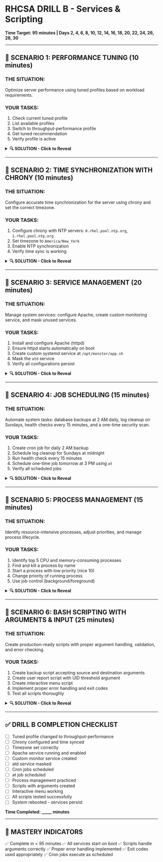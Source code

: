 # RHCSA DRILL B - Services & Scripting
**Time Target: 95 minutes | Days 2, 4, 6, 8, 10, 12, 14, 16, 18, 20, 22, 24, 26, 28, 30**

---

## 🎯 SCENARIO 1: PERFORMANCE TUNING (10 minutes)

### THE SITUATION:
Optimize server performance using tuned profiles based on workload requirements.

### YOUR TASKS:
1. Check current tuned profile
2. List available profiles
3. Switch to throughput-performance profile
4. Get tuned recommendation
5. Verify profile is active

<details>
<summary><b>🔍 SOLUTION - Click to Reveal</b></summary>

### Check Tuned Status:
```bash
sudo systemctl enable --now tuned
tuned-adm active
tuned-adm recommend
```

### List and Switch Profiles:
```bash
# List all profiles
tuned-adm list

# Switch profile
sudo tuned-adm profile throughput-performance

# Verify
tuned-adm active
```

### Verification:
```bash
tuned-adm active
tuned-adm verify
cat /etc/tuned/active_profile
```
</details>

---

## 🎯 SCENARIO 2: TIME SYNCHRONIZATION WITH CHRONY (10 minutes)

### THE SITUATION:
Configure accurate time synchronization for the server using chrony and set the correct timezone.

### YOUR TASKS:
1. Configure chrony with NTP servers: `0.rhel.pool.ntp.org`, `1.rhel.pool.ntp.org`
2. Set timezone to `America/New_York`
3. Enable NTP synchronization
4. Verify time sync is working

<details>
<summary><b>🔍 SOLUTION - Click to Reveal</b></summary>

### Configure Chrony:
```bash
# Backup config
sudo cp /etc/chrony.conf /etc/chrony.conf.backup

# Edit configuration
sudo vi /etc/chrony.conf
```

Add/Modify:
```conf
server 0.rhel.pool.ntp.org iburst
server 1.rhel.pool.ntp.org iburst
server 2.rhel.pool.ntp.org iburst

makestep 1.0 3
rtcsync
```

```bash
# Restart chronyd
sudo systemctl restart chronyd
sudo systemctl status chronyd
```

### Set Timezone:
```bash
# List timezones
timedatectl list-timezones | grep America

# Set timezone
sudo timedatectl set-timezone America/New_York

# Verify
timedatectl
```

### Enable NTP:
```bash
sudo timedatectl set-ntp true
timedatectl status
```

### Verify Sync:
```bash
chronyc sources -v
chronyc tracking
timedatectl timesync-status
```

### Verification:
```bash
timedatectl status
chronyc sources
systemctl status chronyd
```
</details>

---

## 🎯 SCENARIO 3: SERVICE MANAGEMENT (20 minutes)

### THE SITUATION:
Manage system services: configure Apache, create custom monitoring service, and mask unused services.

### YOUR TASKS:
1. Install and configure Apache (httpd)
2. Ensure httpd starts automatically on boot
3. Create custom systemd service at `/opt/monitor/app.sh`
4. Mask the `atd` service
5. Verify all configurations persist

<details>
<summary><b>🔍 SOLUTION - Click to Reveal</b></summary>

### Install and Configure Apache:
```bash
sudo yum install httpd -y
sudo systemctl enable --now httpd

# Verify
sudo systemctl status httpd
sudo systemctl is-enabled httpd
sudo systemctl is-active httpd
```

### Create Custom Service:
```bash
# Create application
sudo mkdir -p /opt/monitor
sudo vi /opt/monitor/app.sh
```

Add:
```bash
#!/bin/bash
while true; do
    echo "$(date): Monitoring app running" >> /var/log/monitor.log
    sleep 60
done
```

```bash
sudo chmod +x /opt/monitor/app.sh

# Create service file
sudo vi /etc/systemd/system/monitor.service
```

Add:
```ini
[Unit]
Description=Custom Monitoring Application
After=network.target

[Service]
Type=simple
ExecStart=/opt/monitor/app.sh
Restart=on-failure
RestartSec=10s
User=root

[Install]
WantedBy=multi-user.target
```

```bash
# Enable and start
sudo systemctl daemon-reload
sudo systemctl enable --now monitor.service
sudo systemctl status monitor.service
```

### Mask atd Service:
```bash
sudo systemctl mask atd
sudo systemctl status atd
```

### Verification:
```bash
sudo systemctl status httpd
sudo systemctl status monitor
tail /var/log/monitor.log
sudo systemctl is-enabled atd    # Should show: masked
```
</details>

---

## 🎯 SCENARIO 4: JOB SCHEDULING (15 minutes)

### THE SITUATION:
Automate system tasks: database backups at 2 AM daily, log cleanup on Sundays, health checks every 15 minutes, and a one-time security scan.

### YOUR TASKS:
1. Create cron job for daily 2 AM backup
2. Schedule log cleanup for Sundays at midnight
3. Run health check every 15 minutes
4. Schedule one-time job tomorrow at 3 PM using `at`
5. Verify all scheduled jobs

<details>
<summary><b>🔍 SOLUTION - Click to Reveal</b></summary>

### Create Backup Script:
```bash
sudo vi /usr/local/bin/backup.sh
```

Add:
```bash
#!/bin/bash
DATE=$(date +%Y%m%d_%H%M%S)
tar -czf /backup/db-backup-$DATE.tar.gz /var/lib/mysql/
echo "$(date): Backup completed" >> /var/log/backup.log
```

```bash
sudo chmod +x /usr/local/bin/backup.sh
sudo mkdir -p /backup
```

### Configure Cron Jobs:
```bash
crontab -e
```

Add:
```
# Daily backup at 2:00 AM
0 2 * * * /usr/local/bin/backup.sh

# Log cleanup every Sunday at midnight
0 0 * * 0 /usr/local/bin/cleanup-logs.sh

# Health check every 15 minutes
*/15 * * * * /usr/local/bin/health-check.sh
```

### Create Additional Scripts:
```bash
# Cleanup script
sudo vi /usr/local/bin/cleanup-logs.sh
```

Add:
```bash
#!/bin/bash
find /var/log -name "*.log" -mtime +30 -exec rm {} \;
echo "$(date): Logs cleaned" >> /var/log/cleanup.log
```

```bash
# Health check script
sudo vi /usr/local/bin/health-check.sh
```

Add:
```bash
#!/bin/bash
CPU=$(top -bn1 | grep "Cpu(s)" | awk '{print $2}')
MEM=$(free | grep Mem | awk '{print ($3/$2)*100}')
echo "$(date): CPU=${CPU}% MEM=${MEM}%" >> /var/log/health.log
```

```bash
sudo chmod +x /usr/local/bin/cleanup-logs.sh
sudo chmod +x /usr/local/bin/health-check.sh
```

### Schedule One-Time Job:
```bash
sudo yum install at -y
sudo systemctl enable --now atd

# Schedule job
at 15:00 tomorrow
```

Type and press Ctrl+D:
```
/usr/local/bin/security-scan.sh
```

```bash
# List jobs
atq

# View job details
at -c <job-number>
```

### Verification:
```bash
crontab -l
sudo systemctl status crond
atq
grep CRON /var/log/cron
```
</details>

---

## 🎯 SCENARIO 5: PROCESS MANAGEMENT (15 minutes)

### THE SITUATION:
Identify resource-intensive processes, adjust priorities, and manage process lifecycle.

### YOUR TASKS:
1. Identify top 5 CPU and memory-consuming processes
2. Find and kill a process by name
3. Start a process with low priority (nice 10)
4. Change priority of running process
5. Use job control (background/foreground)

<details>
<summary><b>🔍 SOLUTION - Click to Reveal</b></summary>

### View Processes:
```bash
# Snapshot view
ps aux
ps aux --sort=-%cpu | head -10
ps aux --sort=-%mem | head -10

# Interactive monitoring
top
# Inside top: M (memory), P (CPU), k (kill), r (renice), q (quit)
```

### Find and Kill Processes:
```bash
# Find by name
pgrep firefox
ps aux | grep firefox

# Kill by PID
kill 1234              # SIGTERM
kill -9 1234           # SIGKILL

# Kill by name
killall firefox
pkill firefox
```

### Process Priority:
```bash
# Start with low priority
nice -n 10 /usr/local/bin/batch-job.sh &

# View nice values
ps -eo pid,ni,cmd | grep batch-job

# Change priority
PID=$(pgrep batch-job)
renice 15 $PID

# High priority (requires sudo)
sudo renice -5 $PID
```

### Job Control:
```bash
# Start in background
sleep 300 &

# List jobs
jobs
jobs -l

# Suspend foreground job (Ctrl+Z)
sleep 300
# Press Ctrl+Z

# Resume in background
bg %1

# Bring to foreground
fg %1
```

### Verification:
```bash
top
ps aux --sort=-%cpu | head -10
jobs
```
</details>

---

## 🎯 SCENARIO 6: BASH SCRIPTING WITH ARGUMENTS & INPUT (25 minutes)

### THE SITUATION:
Create production-ready scripts with proper argument handling, validation, and error checking.

### YOUR TASKS:
1. Create backup script accepting source and destination arguments
2. Create user report script with UID threshold argument
3. Create interactive menu script
4. Implement proper error handling and exit codes
5. Test all scripts thoroughly

<details>
<summary><b>🔍 SOLUTION - Click to Reveal</b></summary>

### Script 1: Backup with Arguments
```bash
vi ~/backup-with-args.sh
```

Add:
```bash
#!/bin/bash

# Check arguments
if [ $# -lt 2 ]; then
    echo "Usage: $0 <source> <destination>"
    echo "Example: $0 /home/user/documents /backup"
    exit 1
fi

SOURCE=$1
DEST=$2
TIMESTAMP=$(date +%Y%m%d_%H%M%S)

# Validate source
if [ ! -d "$SOURCE" ]; then
    echo "Error: Source '$SOURCE' does not exist"
    exit 2
fi

# Create destination
mkdir -p "$DEST" || {
    echo "Error: Cannot create destination"
    exit 3
}

# Perform backup
BACKUP_FILE="${DEST}/backup_${TIMESTAMP}.tar.gz"
echo "Backing up $SOURCE..."

if tar -czf "$BACKUP_FILE" "$SOURCE" 2>/dev/null; then
    echo "✓ Backup successful: $BACKUP_FILE"
    echo "  Size: $(du -h "$BACKUP_FILE" | cut -f1)"
    exit 0
else
    echo "✗ Backup failed"
    exit 4
fi
```

```bash
chmod +x ~/backup-with-args.sh

# Test
./backup-with-args.sh /etc /tmp/test
echo "Exit code: $?"
```

### Script 2: User Report with Arguments
```bash
vi ~/user-report-args.sh
```

Add:
```bash
#!/bin/bash

UID_THRESHOLD=1000

# Process arguments
while [ $# -gt 0 ]; do
    case $1 in
        -u|--uid)
            UID_THRESHOLD="$2"
            shift 2
            ;;
        -h|--help)
            echo "Usage: $0 [OPTIONS]"
            echo "  -u, --uid <number>    UID threshold (default: 1000)"
            echo "  -h, --help            Show help"
            exit 0
            ;;
        *)
            echo "Unknown option: $1"
            exit 1
            ;;
    esac
done

# Validate UID is number
if ! [[ "$UID_THRESHOLD" =~ ^[0-9]+$ ]]; then
    echo "Error: UID must be a number"
    exit 1
fi

echo "======================================="
echo "User Report - $(date)"
echo "UID Threshold: >= $UID_THRESHOLD"
echo "======================================="

count=0

while IFS=: read -r username password uid gid comment home shell; do
    if [ "$uid" -ge "$UID_THRESHOLD" ] && [ "$uid" != 65534 ]; then
        echo "Username: $username"
        echo "  UID: $uid"
        echo "  Home: $home"
        echo "  Shell: $shell"
        echo ""
        count=$((count + 1))
    fi
done < /etc/passwd

echo "Total users: $count"
exit 0
```

```bash
chmod +x ~/user-report-args.sh

# Test
./user-report-args.sh
./user-report-args.sh --uid 500
./user-report-args.sh -h
```

### Script 3: Interactive Menu
```bash
vi ~/interactive-menu.sh
```

Add:
```bash
#!/bin/bash

while true; do
    clear
    echo "================================"
    echo "   System Administration Menu"
    echo "================================"
    echo "1. View disk usage"
    echo "2. View memory usage"
    echo "3. View logged in users"
    echo "4. Backup directory"
    echo "5. Create user"
    echo "6. Exit"
    echo "================================"
    
    read -p "Enter choice [1-6]: " choice
    
    case $choice in
        1)
            echo ""
            df -h
            read -p "Press Enter to continue..."
            ;;
        2)
            echo ""
            free -h
            read -p "Press Enter to continue..."
            ;;
        3)
            echo ""
            who
            w
            read -p "Press Enter to continue..."
            ;;
        4)
            echo ""
            read -p "Enter source directory: " source
            read -p "Enter destination: " dest
            
            if [ -d "$source" ]; then
                timestamp=$(date +%Y%m%d_%H%M%S)
                tar -czf "${dest}/backup_${timestamp}.tar.gz" "$source"
                echo "Backup completed!"
            else
                echo "Error: Source not found"
            fi
            read -p "Press Enter to continue..."
            ;;
        5)
            echo ""
            read -p "Enter username: " username
            read -sp "Enter password: " password
            echo ""
            
            if sudo useradd "$username"; then
                echo "$password" | sudo passwd --stdin "$username"
                echo "User created successfully"
            else
                echo "Error creating user"
            fi
            read -p "Press Enter to continue..."
            ;;
        6)
            echo "Goodbye!"
            exit 0
            ;;
        *)
            echo "Invalid option"
            sleep 2
            ;;
    esac
done
```

```bash
chmod +x ~/interactive-menu.sh
./interactive-menu.sh
```

### Script 4: Command Output Processing
```bash
vi ~/process-output.sh
```

Add:
```bash
#!/bin/bash

# Capture command output
HOSTNAME=$(hostname)
KERNEL=$(uname -r)
UPTIME=$(uptime -p)
CPU_COUNT=$(nproc)
MEMORY_TOTAL=$(free -h | awk '/^Mem:/{print $2}')

echo "System Information Report"
echo "========================="
echo "Hostname: $HOSTNAME"
echo "Kernel: $KERNEL"
echo "Uptime: $UPTIME"
echo "CPU Cores: $CPU_COUNT"
echo "Total Memory: $MEMORY_TOTAL"
echo ""

# Process file line by line
echo "System users (UID >= 1000):"
while IFS=: read -r user x uid rest; do
    if [ "$uid" -ge 1000 ] && [ "$uid" != 65534 ]; then
        echo "  - $user (UID: $uid)"
    fi
done < /etc/passwd

# Process command output
echo ""
echo "Top 5 largest directories in /var:"
du -sh /var/* 2>/dev/null | sort -rh | head -5

exit 0
```

```bash
chmod +x ~/process-output.sh
./process-output.sh
```

### Verification:
```bash
# Test all scripts
./backup-with-args.sh /etc /tmp/test
./user-report-args.sh --uid 1000
./process-output.sh
ls -l ~/*.sh
```
</details>

---

## ✅ DRILL B COMPLETION CHECKLIST

- [ ] Tuned profile changed to throughput-performance
- [ ] Chrony configured and time synced
- [ ] Timezone set correctly
- [ ] Apache service running and enabled
- [ ] Custom monitor service created
- [ ] atd service masked
- [ ] Cron jobs scheduled
- [ ] at job scheduled
- [ ] Process management practiced
- [ ] Scripts with arguments created
- [ ] Interactive menu working
- [ ] All scripts tested successfully
- [ ] System rebooted - services persist

**Time Completed: _____ minutes**

---

## 💪 MASTERY INDICATORS

✅ Complete in < 95 minutes
✅ All services start on boot
✅ Scripts handle arguments correctly
✅ Proper error handling implemented
✅ Exit codes used appropriately
✅ Cron jobs execute as scheduled